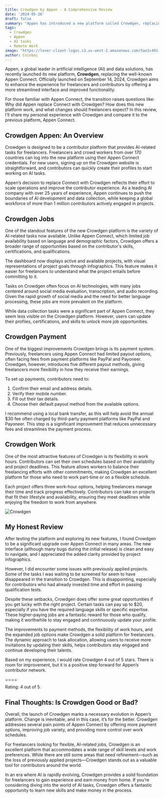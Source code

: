 ```yaml
---
title: Crowdgen by Appen - A Comprehensive Review
date: '2024-05-26'
draft: false
summary: "Appen has introduced a new platform called Crowdgen, replacing Appen Connect. This review delves into its features, payment options, and work flexibility, offering insights for freelancers and remote workers worldwide."
tags:
  - Crowdgen
  - Appen
  - AI tasks
  - Remote Work
image: "https://lever-client-logos.s3.us-west-2.amazonaws.com/5ae1c491-e35a-4ea3-bc07-86a0b5efa3db-1726212619227.png"
author: Coinbai
---
```


Appen, a global leader in artificial intelligence (AI) and data solutions, has recently launched its new platform, **Crowdgen**, replacing the well-known Appen Connect. Officially launched on September 14, 2024, Crowdgen aims to enhance the experience for freelancers and contributors by offering a more streamlined interface and improved functionality.

For those familiar with Appen Connect, the transition raises questions like: Why did Appen replace Connect with Crowdgen? How does this new platform work, and what changes should freelancers expect? In this review, I’ll share my personal experience with Crowdgen and compare it to the previous platform, Appen Connect.

## Crowdgen Appen: An Overview

Crowdgen is designed to be a contributor platform that provides AI-related tasks for freelancers. Freelancers and crowd workers from over 170 countries can log into the new platform using their Appen Connect credentials. For new users, signing up on the Crowdgen website is straightforward, and contributors can quickly create their profiles to start working on AI tasks.

Appen’s decision to replace Connect with Crowdgen reflects their effort to scale operations and improve the contributor experience. As a leading AI company with over 25 years of experience, Appen continues to push the boundaries of AI development and data collection, while keeping a global workforce of more than 1 million contributors actively engaged in projects.

## Crowdgen Jobs

One of the standout features of the new Crowdgen platform is the variety of AI-related tasks now available. Unlike Appen Connect, which limited job availability based on language and demographic factors, Crowdgen offers a broader range of opportunities based on the contributor's skills, certifications, and qualifications.

The dashboard now displays active and available projects, with visual representations of project goals through infographics. This feature makes it easier for freelancers to understand what the project entails before committing to it.

Tasks on Crowdgen often focus on AI technologies, with many jobs centered around social media evaluation, transcription, and audio recording. Given the rapid growth of social media and the need for better language processing, these jobs are more prevalent on the platform.

While data collection tasks were a significant part of Appen Connect, they seem less visible on the Crowdgen platform. However, users can update their profiles, certifications, and skills to unlock more job opportunities.

## Crowdgen Payment

One of the biggest improvements Crowdgen brings is its payment system. Previously, freelancers using Appen Connect had limited payout options, often facing fees from payment platforms like PayPal and Payoneer. Crowdgen, however, introduces five different payout methods, giving freelancers more flexibility in how they receive their earnings.

To set up payments, contributors need to:
1. Confirm their email and address details.
2. Verify their mobile number.
3. Fill out their tax details.
4. Choose their default payout method from the available options.

I recommend using a local bank transfer, as this will help avoid the annual $30 fee often charged by third-party payment platforms like PayPal and Payoneer. This step is a significant improvement that reduces unnecessary fees and streamlines the payment process.

## Crowdgen Work

One of the most attractive features of Crowdgen is its flexibility in work hours. Contributors can set their own schedules based on their availability and project deadlines. This feature allows workers to balance their freelancing efforts with other commitments, making Crowdgen an excellent platform for those who need to work part-time or on a flexible schedule.

Each project offers three work-hour options, helping freelancers manage their time and track progress effectively. Contributors can take on projects that fit their lifestyle and availability, ensuring they meet deadlines while enjoying the freedom to work from anywhere.

<img title="Crowdgen" alt="Crowdgen" src="/img/Crowdgen.png">

## My Honest Review

After testing the platform and exploring its new features, I found Crowdgen to be a significant upgrade over Appen Connect in many areas. The new interface (although many bugs during the initial release) is clean and easy to navigate, and I appreciated the added clarity provided by project infographics.

However, I did encounter some issues with previously applied projects. Some of the tasks I was waiting to be screened for seem to have disappeared in the transition to Crowdgen. This is disappointing, especially for contributors who had already invested time and effort in passing qualification tests.

Despite these setbacks, Crowdgen does offer some great opportunities if you get lucky with the right project. Certain tasks can pay up to $20, especially if you have the required language skills or specific expertise. These higher-paying jobs are a fantastic reward for those who qualify, making it worthwhile to stay engaged and continuously update your profile.

The improvements to payment methods, the flexibility of work hours, and the expanded job options make Crowdgen a solid platform for freelancers. The dynamic approach to task allocation, allowing users to receive more invitations by updating their skills, helps contributors stay engaged and continue developing their talents.

Based on my experience, I would rate Crowdgen 4 out of 5 stars. There is room for improvement, but it is a positive step forward for Appen’s contributor network.

⭐⭐⭐⭐  
Rating: 4 out of 5.

## Final Thoughts: Is Crowdgen Good or Bad?

Overall, the launch of Crowdgen marks a necessary evolution in Appen’s platform. Change is inevitable, and in this case, it’s for the better. Crowdgen addresses several pain points of Appen Connect by offering more payment options, improving job variety, and providing more control over work schedules.

For freelancers looking for flexible, AI-related jobs, Crowdgen is an excellent platform that accommodates a wide range of skill levels and work preferences. While there are still some areas that need refinement—such as the loss of previously applied projects—Crowdgen stands out as a valuable tool for contributors around the world.

In an era where AI is rapidly evolving, Crowdgen provides a solid foundation for freelancers to gain experience and earn money from home. If you’re considering diving into the world of AI tasks, Crowdgen offers a fantastic opportunity to learn new skills and make money in the process.


